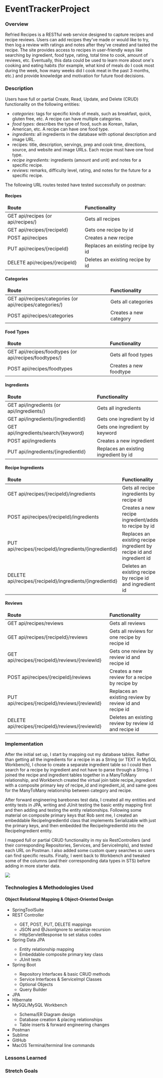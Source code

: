 # EventTrackerProject
### Overview
Refried Recipes is a RESTful web service designed to capture recipes and recipe reviews. Users can add recipes they've made or would like to try, then log a review with ratings and notes after they've created and tasted the recipe. The site provides access to recipes in user-friendly ways like searching by ingredient, food type, rating, total time to cook, amount of reviews, etc. Eventually, this data could be used to learn more about one's cooking and eating habits (for example, what kind of meals do I cook most during the week, how many weeks did I cook meat in the past 3 months, etc.) and provide knowledge and motivation for future food decisions.

### Description
Users have full or partial Create, Read, Update, and Delete (CRUD) functionality on the following entities:
<ul>
	<li><em>categories:</em> tags for specific kinds of meals, such as breakfast, quick, gluten free, etc. A recipe can have multiple categories.</li>
	<li><em>food types: </em>describes the type of food, such as Korean, Italian, American, etc. A recipe can have one food type.</li>
	<li><em>ingredients:</em> all ingredients in the database with optional description and image URL.</li>
	</li><li>recipes: title, description, servings, prep and cook time, directions, source, and website and image URLs. Each recipe must have one food type.</li>
	<li><em>recipe ingredients:</em> ingredients (amount and unit) and notes for a specific recipe.</li> 
	<li><em>reviews:</em> remarks, difficulty level, rating, and notes for the future for a specific recipe.</li>
</ul>
The following URL routes tested have tested successfully on postman:
<h4>Recipes</h4>
<table class="table table-bordered">
	<thead>
		<td><strong>Route</strong></td>
		<td><strong>Functionality</strong></td>
	</thead>
	<tbody>
		<tr>
			<td>GET api/recipes (or api/recipes/)</td>
			<td>Gets all recipes</td>
		</tr>
		<tr>
			<td>GET api/recipes/{recipeId}</td>
			<td>Gets one recipe by id</td>
		</tr>
		<tr>
			<td>POST api/recipes</td>
			<td>Creates a new recipe</td>
		</tr>
		<tr>
			<td>PUT api/recipes/{recipeId}</td>
			<td>Replaces an existing recipe by id</td>
		</tr>
		<tr>
			<td>DELETE api/recipes/{recipeId}</td>
			<td>Deletes an existing recipe by id</td>
		</tr>
	</tbody>
</table>

<h4>Categories</h4>
<table class="table table-bordered">
	<thead>
		<td><strong>Route</strong></td>
		<td><strong>Functionality</strong></td>
	</thead>
	<tbody>	
	<tr>
			<td>GET api/recipes/categories (or api/recipes/categories/)</td>
			<td>Gets all categories</td>
		</tr>
		<tr>
			<td>POST api/recipes/categories</td>
			<td>Creates a new category</td>
		</tr>
	</tbody>
</table>	

<h4>Food Types</h4>
<table class="table table-bordered">
	<thead>
		<td><strong>Route</strong></td>
		<td><strong>Functionality</strong></td>
	</thead>
	<tbody>	
		<tr>
			<td>GET api/recipes/foodtypes (or api/recipes/foodtypes/)</td>
			<td>Gets all food types</td>
		</tr>
		<tr>
			<td>POST api/recipes/foodtypes</td>
			<td>Creates a new foodtype</td>
		</tr>
	</tbody>
</table>

<h4>Ingredients</h4>
<table class="table table-bordered">
	<thead>
		<td><strong>Route</strong></td>
		<td><strong>Functionality</strong></td>
	</thead>
	<tbody>	
		<tr>
			<td>GET api/ingredients (or api/ingredients/)</td>
			<td>Gets all ingredients</td>
		</tr>
		<tr>
			<td>GET api/ingredients/{ingredientId}</td>
			<td>Gets one ingredient by id</td>
		</tr>
		<tr>
			<td>GET api/ingredients/search/{keyword}</td>
			<td>Gets one ingredient by keyword</td>
		</tr>
		<tr>
			<td>POST api/ingredients</td>
			<td>Creates a new ingredient</td>
		</tr>
		<tr>
			<td>PUT api/ingredients/{ingredientId}</td>
			<td>Replaces an existing ingredient by id</td>
		</tr>
	</tbody>
</table>

<h4>Recipe Ingredients</h4>
<table class="table table-bordered">
	<thead>
		<td><strong>Route</strong></td>
		<td><strong>Functionality</strong></td>
	</thead>
	<tbody>	
		<tr>
			<td>GET api/recipes/{recipeId}/ingredients</td>
			<td>Gets all recipe ingredients by recipe id</td>
		</tr>
		<tr>
			<td>POST api/recipes/{recipeId}/ingredients</td>
			<td>Creates a new recipe ingredient/adds to recipe by id</td>
		</tr>
		<tr>
			<td>PUT api/recipes/{recipeId}/ingredients/{ingredientId}</td>
			<td>Replaces an existing recipe ingredient by recipe id and ingredient id</td>
		</tr>
		<tr>
			<td>DELETE api/recipes/{recipeId}/ingredients/{ingredientId}</td>
			<td>Deletes an existing recipe by recipe id and ingredient id</td>
		</tr>
	</tbody>
</table>

<h4>Reviews</h4>
<table class="table table-bordered">
	<thead>
		<td><strong>Route</strong></td>
		<td><strong>Functionality</strong></td>
	</thead>
	<tbody>	
		<tr>
			<td>GET api/recipes/reviews</td>
			<td>Gets all reviews</td>
		</tr>
		<tr>
			<td>GET api/recipes/{recipeId}/reviews</td>
			<td>Gets all reviews for one recipe by recipe id</td>	
		</tr>
		<tr>
			<td>GET api/recipes/{recipeId}/reviews/{reviewId}</td>
			<td>Gets one review by review id and recipe id</td>
		</tr>
		<tr>
			<td>POST api/recipes/{recipeId}/reviews</td>
			<td>Creates a new review for a recipe by recipe by</td>
		</tr>
		<tr>
			<td>PUT api/recipes/{recipeId}/reviews/{reviewId}</td>
			<td>Replaces an existing review by review id and recipe id</td>
		</tr>
		<tr>
			<td>DELETE api/recipes/{recipeId}/reviews/{reviewId}</td>
			<td>Deletes an existing review by review id and recipe id</td>
		</tr>
	</tbody>
</table>

### Implementation
After the initial set up, I start by mapping out my database tables. Rather than getting all the ingredients for a recipe in as a String (or TEXT in MySQL Workbench), I chose to create a separate ingredient table so I could then search for a recipe by ingredient and not have to parse through a String. I joined the recipe and ingredient tables together in a ManyToMany relationship, and Workbench created the virtual join table recipe_ingredient with a composite primary key of recipe_id and ingredient_id, and same goes for the ManyToMany relationship between category and recipe.

After forward engineering barebones test data, I created all my entities and entity tests in JPA, writing and JUnit testing the basic entity mapping first and then adding and testing the entity relationships. Following some material on composite primary keys that Rob sent me, I created an embeddable RecipeIngredientId class that implements Serializable with just the primary keys, and then embedded the RecipeIngredientId into the RecipeIngredient entity. 

I mapped full or partial CRUD functionality in my six RestControllers (and their corresponding Repositories, Services, and ServiceImpls), and tested each URL on Postman. I also added some custom query searches so users can find specific results. Finally, I went back to Workbench and tweaked some of the columns (and their corresponding data types in STS) before adding in more starter data.

<image src="/Users/Gab/SD/Java/EventTracker/DB/recipesdb.png"></image>

### Technologies & Methodologies Used
<h4>Object Relational Mapping & Object-Oriented Design</h4>
<ul>
	<li>SpringToolSuite</li>
	<li>REST Controller</li>
	<ul>
		<li>GET, POST, PUT, DELETE mappings</li>
		<li>JSON and @JsonIgnore to serialize recursion</li>
		<li>HttpServletResponse to set status codes</li>
	</ul>
	<li>Spring Data JPA</li>
	<ul>
		<li>Entity relationship mapping</li>
		<li>Embeddable composite primary key class</li>
		<li>JUnit tests</li>
	</ul>
	<li>Spring Boot</li>
	<ul>
		<li>Repository Interfaces & basic CRUD methods</li>
		<li>Service Interfaces & ServiceImpl Classes</li>
		<li>Optional Objects 
		<li>Query Builder</li>
	</ul>
	<li>JPA</li>
	<li>Hibernate</li>
	<li>MySQL/MySQL Workbench</li>
	<ul>
		<li>Schema/ER Diagram design</li>
		<li>Database creation & placing relationships</li>
		<li>Table inserts & forward engineering changes</li>
	</ul> 
	<li>Postman</li>
	<li>Sublime</li>
	<li>GitHub</li>
	<li>MacOS Terminal/terminal line commands</li>
</ul>

### Lessons Learned

### Stretch Goals
